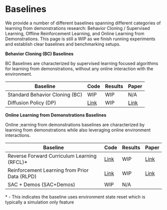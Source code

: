 # Baselines

We provide a number of different baselines spanning different categories of learning from demonstrations research: Behavior Cloning / Supervised Learning, Offline Reinforcement Learning, and Online Learning from Demonstrations. This page is still a WIP as we finish running experiments and establish clear baselines and benchmarking setups.

<!-- As part of these baselines we establish a few standard learning from demonstration benchmarks that cover a wide range of difficulty (easy to solve for verification but not saturated) and diversity in types of demonstrations (human collected, motion planning collected, neural net policy generated) -->

**Behavior Cloning (BC) Baselines**

BC Baselines are characterized by supervised learning focused algorithms for learning from demonstrations, without any online interaction with the environment.

| Baseline                       | Code                                                                                        | Results | Paper                                      |
| ------------------------------ | ------------------------------------------------------------------------------------------- | ------- | ------------------------------------------ |
| Standard Behavior Cloning (BC) | WIP                                                                                         | WIP     | N/A                                        |
| Diffusion Policy (DP)          | [Link](https://github.com/haosulab/ManiSkill/blob/main/examples/baselines/diffusion_policy) | WIP     | [Link](https://arxiv.org/abs/2303.04137v4) |


**Online Learning from Demonstrations Baselines**

Online ;earning from demonstrations baselines are characterized by learning from demonstrations while also leveraging online environment interactions. 

| Baseline                                      | Code                                                                            | Results | Paper                                    |
| --------------------------------------------- | ------------------------------------------------------------------------------- | ------- | ---------------------------------------- |
| Reverse Forward Curriculum Learning (RFCL)*   | [Link](https://github.com/haosulab/ManiSkill/blob/main/examples/baselines/rfcl) | WIP     | [Link](https://arxiv.org/abs/2405.03379) |
| Reinforcement Learning from Prior Data (RLPD) | [Link](https://github.com/haosulab/ManiSkill/blob/main/examples/baselines/rlpd) | WIP     | [Link](https://arxiv.org/abs/2302.02948) |
| SAC + Demos (SAC+Demos)                       | WIP                                                                             | N/A     |                                          |


\* - This indicates the baseline uses environment state reset which is typically a simulation only feature 